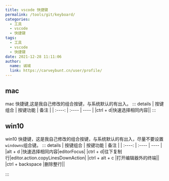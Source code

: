 ```yaml
---
title: vscode 快捷键
permalink: /tools/git/keyboard/
categories: 
  - 工具
  - vscode
  - 快捷键
tags: 
  - 工具
  - vscode
  - 快捷键
date: 2021-12-28 11:11:06
author: 
  name: 诚城
  link: https://carveybunt.cn/user/profile/
---
```

## mac
mac 快捷键,这是我自己修改的组合按键，与系统默认的有出入。
::: details
|  按键组合   | 按键功能  | 备注 |
|  :----:  | :----  | ----  |
|ctrl + d|快速选择相同内容||
:::
## win10
win10 快捷键，这是我自己修改的组合按键，与系统默认的有出入，尽量不要设置 `windowns`组合键。
::: details
|  按键组合   | 按键功能  | 备注 |
|  :----:  | :----  | ----  |
|alt + d  |快速选择相同内容|editorFocus|
|ctrl + d|往下复制行|editor.action.copyLinesDownAction|
|ctrl + alt + c |打开编辑器外的终端||
|ctrl + backspace |删除整行||

:::